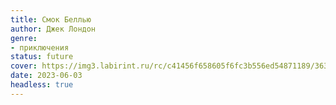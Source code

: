 ```yaml
---
title: Смок Беллью
author: Джек Лондон
genre:
- приключения
status: future
cover: https://img3.labirint.ru/rc/c41456f658605f6fc3b556ed54871189/363x561q80/books86/859333/cover.jpg?1653978427
date: 2023-06-03
headless: true
---
```


